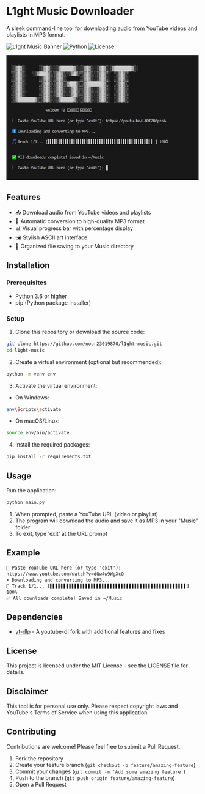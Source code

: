 # L1ght Music Downloader

A sleek command-line tool for downloading audio from YouTube videos and playlists in MP3 format.

![L1ght Music Banner](https://img.shields.io/badge/L1ght%20Music-Downloader-blue)
![Python](https://img.shields.io/badge/Python-3.6+-blue.svg)
![License](https://img.shields.io/badge/License-MIT-green.svg)

![Banner](img/img.jpg)

## Features

- 📥 Download audio from YouTube videos and playlists
- 🎵 Automatic conversion to high-quality MP3 format
- 📊 Visual progress bar with percentage display
- 🖼️ Stylish ASCII art interface
- 💾 Organized file saving to your Music directory

## Installation

### Prerequisites

- Python 3.6 or higher
- pip (Python package installer)

### Setup

1. Clone this repository or download the source code:

```bash
git clone https://github.com/nour23019870/l1ght-music.git
cd l1ght-music
```

2. Create a virtual environment (optional but recommended):

```bash
python -m venv env
```

3. Activate the virtual environment:

- On Windows:
```bash
env\Scripts\activate
```
- On macOS/Linux:
```bash
source env/bin/activate
```

4. Install the required packages:

```bash
pip install -r requirements.txt
```

## Usage

Run the application:

```bash
python main.py
```

1. When prompted, paste a YouTube URL (video or playlist)
2. The program will download the audio and save it as MP3 in your "Music" folder
3. To exit, type 'exit' at the URL prompt

## Example

```
📎 Paste YouTube URL here (or type 'exit'): https://www.youtube.com/watch?v=dQw4w9WgXcQ
⬇️ Downloading and converting to MP3...
🎵 Track 1/1... [▌▌▌▌▌▌▌▌▌▌▌▌▌▌▌▌▌▌▌▌▌▌▌▌▌▌▌▌▌▌▌▌▌▌▌▌▌▌▌▌▌▌▌▌▌▌▌▌▌▌] 100%
✅ All downloads complete! Saved in ~/Music
```

## Dependencies

- [yt-dlp](https://github.com/yt-dlp/yt-dlp) - A youtube-dl fork with additional features and fixes

## License

This project is licensed under the MIT License - see the LICENSE file for details.

## Disclaimer

This tool is for personal use only. Please respect copyright laws and YouTube's Terms of Service when using this application.

## Contributing

Contributions are welcome! Please feel free to submit a Pull Request.

1. Fork the repository
2. Create your feature branch (`git checkout -b feature/amazing-feature`)
3. Commit your changes (`git commit -m 'Add some amazing feature'`)
4. Push to the branch (`git push origin feature/amazing-feature`)
5. Open a Pull Request
